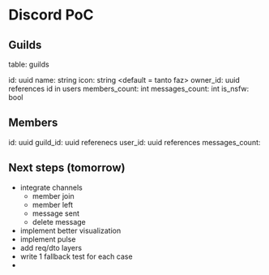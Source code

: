 # Discord PoC


## Guilds

table: guilds

id: uuid
name: string
icon: string <default = tanto faz>
owner_id: uuid references id in users
members_count: int
messages_count: int
is_nsfw: bool


## Members


id: uuid
guild_id: uuid referenecs
user_id:  uuid references
messages_count: 


## Next steps (tomorrow)

- integrate channels
  - member join
  - member left
  - message sent
  - delete message
- implement better visualization
- implement pulse
- add req/dto layers
- write 1 fallback test for each case
- 
